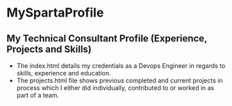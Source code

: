 # MySpartaProfile

## My Technical Consultant Profile (Experience, Projects and Skills)

* The index.html details my credentials as a Devops Engineer in regards to skills, experience and education.
* The projects.html file shows previous completed and current projects in process which I either did individually, contributed to or worked in as part of a team.
